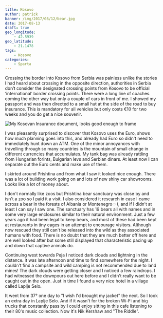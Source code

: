 ```yaml
---
title: Kosovo
author: patrick
banner: /img/2017/08/12/bear.jpg
date: 2017-08-13
draft: true
geo_longitude:
    - 42.5939
geo_latitude:
    - 21.1478
tags:
    - Kosovo
categories:
    - Sparta
---
```

Crossing the border into Kosovo from Serbia was painless unlike the stories I had heard about crossing in the opposite direction, authorities in Serbia don’t consider the designated crossing points from Kosovo to be official ‘international’ border crossing points. There were a long line of coaches coming the other way but only a couple of cars in front of me. I showed my passport and was then directed to a small hut at the side of the road to buy insurance. This is mandatory for all vehicles but only costs €10 for two weeks and you do get a nice souvenir.

<!--more-->

![My Kosovan Insurance document, looks good enough to frame](/img/2017/08/12/.jpg)

I was pleasantly surprised to discover that Kosovo uses the Euro, shows how much planning goes into this, and already had Euro so didn't need to immediately hunt down an ATM. One of the minor annoyances with travelling through so many countries is the mountain of small change in different currencies that accumulates. My tank bag was already rattling from Hungarian forints, Bulgarian levs and Serbian dinars. At least now I can separate out the Euro cents and make use of them.

I skirted around Prishtina and from what I saw it looked nice enough. There was a lot of building work going on and lots of new shiny car showrooms. Looks like a lot of money about.

I don't normally like zoos but Prishtina bear sanctuary was close by and isn't a zoo so I paid it a visit. I also considered it research in case I came across a bear in the forests of Albania or Montenegro :-), and if I didn't at least I can say I saw one. The sanctuary has 19 bears all with names and in some very large enclosures similar to their natural environment. Just a few years ago it had been legal to keep bears, and most of these had been kept at restaurants in tiny cages in an attempt to encourage visitors. Although now rescued they still can't be released into the wild as they associated humans with food. There is no doubt that they are much better off here and are well looked after but some still displayed that characteristic pacing up and down that captive animals do.

Continuing west towards Peja I noticed dark clouds and lightning in the distance. It was late afternoon and time to find somewhere for the night. I couldn't find a campsite and wild camping is not recommended due to land mines! The dark clouds were getting closer and I noticed a few raindrops. I had witnessed the downpours out here before and I didn't really want to be caught out in the open. Just in time I found a very nice hotel in a village called Laplje Selo.

It went from 37° one day to "I wish I'd brought my jacket" the next. So I took an extra day in Laplje Selo. And if it wasn't for the broken Wi-Fi and big trucks that constantly pass by I could enjoy sitting in this cafe listening to their 80's music collection. Now it's Nik Kershaw and "The Riddle".
